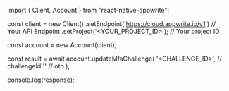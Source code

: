 import { Client, Account } from "react-native-appwrite";

const client = new Client()
    .setEndpoint('https://cloud.appwrite.io/v1') // Your API Endpoint
    .setProject('&lt;YOUR_PROJECT_ID&gt;'); // Your project ID

const account = new Account(client);

const result = await account.updateMfaChallenge(
    '<CHALLENGE_ID>', // challengeId
    '<OTP>' // otp
);

console.log(response);
